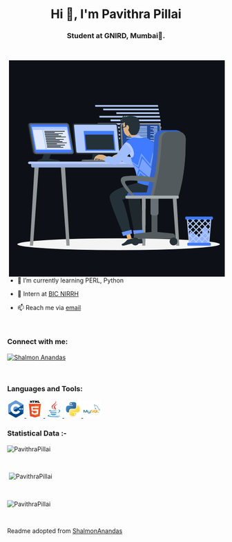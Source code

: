 <h1 align="center">Hi 👋, I'm Pavithra Pillai </h1>
<h3 align="center">Student at GNIRD, Mumbai🌟.</h3>

<br>

<p><img align="right" src="https://github.com/ShalmonAnandas/ShalmonAnandas/blob/main/animation_500_kxa883sd.gif" alt="adam-pw" /></p>

- 🌱 I’m currently learning PERL, Python 

- 💼 Intern at [BIC NIRRH](https://nirrh.res.in/)

- 📫 Reach me via [email](pavithraspillai05@gmail.com)

<br>
<h3 align="left">Connect with me:</h3>
<p align="left">
  <a href="https://www.linkedin.com/in/pavithrapillai/" target="blank"><img align="center"
      src="https://raw.githubusercontent.com/rahuldkjain/github-profile-readme-generator/master/src/images/icons/Social/linked-in-alt.svg"
      alt="Shalmon Anandas" height="30" width="40" /></a>
   
</p>

<br>

<h3 align="left">Languages and Tools:</h3>
<p align="left"> 
    
<a href="https://www.w3schools.com/cpp/" target="_blank" rel="noreferrer">
    <img src="https://raw.githubusercontent.com/devicons/devicon/master/icons/cplusplus/cplusplus-original.svg"
      alt="cplusplus" width="40" height="40" /> </a> 
<a href="https://www.w3.org/html/" target="_blank" rel="noreferrer"> <img
      src="https://raw.githubusercontent.com/devicons/devicon/master/icons/html5/html5-original-wordmark.svg"
      alt="html5" width="40" height="40" /> </a>  
<a href="https://www.java.com" target="_blank" rel="noreferrer"> <img
      src="https://raw.githubusercontent.com/devicons/devicon/master/icons/java/java-original.svg" alt="java" width="40"
      height="40" /> </a> 
<a href="https://www.python.org" target="_blank" rel="noreferrer"> <img
      src="https://raw.githubusercontent.com/devicons/devicon/master/icons/python/python-original.svg" alt="python"
      width="40" height="40" /> </a>
</a> <a href="https://www.mysql.com/" target="_blank" rel="noreferrer"> <img
      src="https://raw.githubusercontent.com/devicons/devicon/master/icons/mysql/mysql-original-wordmark.svg"
      alt="mysql" width="40" height="40" /> </a> </a>  
      
<br>

<h3>Statistical Data :-</h3>
<p><img align="center"
    src="https://github-readme-stats.vercel.app/api/top-langs?username=PavithraPillai&show_icons=true&locale=en&bg_color=0d1117&text_color=ffffff&layout=compact"
    alt="PavithraPillai" 
    bg_color=#808080/></p>

<br>

<p>&nbsp;<img align="center" src="https://github-readme-stats.vercel.app/api?username=PavithraPillai&show_icons=true&locale=en&bg_color=0d1117&text_color=ffffff&repo=convoychat"
    alt="PavithraPillai" /></p>

<br>

<p><img align="center" src="https://github-readme-streak-stats.herokuapp.com/?user=PavithraPillai&theme=dark&background=0d1117&date_format=M%20j%5B%2C%20Y%5D" alt="PavithraPillai" /></p>
      
<p align="left"> <a href="https://twitter.com/" target="blank"><img
      src="https://img.shields.io/twitter/follow/?logo=twitter&style=for-the-badge" alt="" /></a> </p>

Readme adopted from [ShalmonAnandas](https://github.com/ShalmonAnandas)

